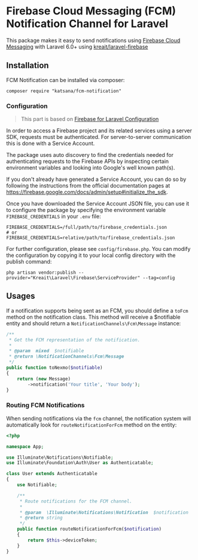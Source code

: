 
Firebase Cloud Messaging (FCM) Notification Channel for Laravel
===================

This package makes it easy to send notifications using [Firebase Cloud Messaging](https://firebase.google.com/docs/cloud-messaging/) with Laravel 6.0+ using [kreait/laravel-firebase](https://github.com/kreait/laravel-firebase)

## Installation

FCM Notification can be installed via composer:

```
composer require "katsana/fcm-notification"
```

### Configuration

> This part is based on [Firebase for Laravel Configuration](https://github.com/kreait/laravel-firebase#configuration)

In order to access a Firebase project and its related services using a server SDK, requests must be authenticated. For server-to-server communication this is done with a Service Account.

The package uses auto discovery to find the credentials needed for authenticating requests to the Firebase APIs by inspecting certain environment variables and looking into Google's well known path(s).

If you don't already have generated a Service Account, you can do so by following the instructions from the official documentation pages at https://firebase.google.com/docs/admin/setup#initialize_the_sdk.

Once you have downloaded the Service Account JSON file, you can use it to configure the package by specifying the environment variable `FIREBASE_CREDENTIALS` in your `.env` file:

```
FIREBASE_CREDENTIALS=/full/path/to/firebase_credentials.json
# or
FIREBASE_CREDENTIALS=relative/path/to/firebase_credentials.json
```

For further configuration, please see `config/firebase.php`. You can modify the configuration by copying it to your local config directory with the publish command:

```
php artisan vendor:publish --provider="Kreait\Laravel\Firebase\ServiceProvider" --tag=config
```

## Usages

If a notification supports being sent as an FCM, you should define a `toFcm` method on the notification class. This method will receive a $notifiable entity and should return a `NotificationChannels\Fcm\Message` instance:

```php
/**
 * Get the FCM representation of the notification.
 *
 * @param  mixed  $notifiable
 * @return \NotificationChannels\Fcm\Message
 */
public function toNexmo($notifiable)
{
    return (new Message)
        ->notification('Your title', 'Your body');
}
```

### Routing FCM Notifications

When sending notifications via the `fcm` channel, the notification system will automatically look for `routeNotificationForFcm` method on the entity:

```php
<?php

namespace App;

use Illuminate\Notifications\Notifiable;
use Illuminate\Foundation\Auth\User as Authenticatable;

class User extends Authenticatable
{
    use Notifiable;

    /**
     * Route notifications for the FCM channel.
     *
     * @param  \Illuminate\Notifications\Notification  $notification
     * @return string
     */
    public function routeNotificationForFcm($notification)
    {
        return $this->deviceToken;
    }
}
```
